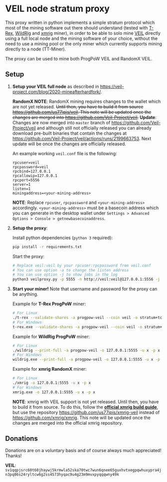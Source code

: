 # VEIL node stratum proxy

This proxy written in python implements a simple stratum protocol which most of the mining software out there should understand (tested with [T-Rex](https://trex-miner.com/), [WildRig](https://github.com/andru-kun/wildrig-multi) and [xmrig](https://xmrig.com/) miner), in order to be able to solo mine [VEIL](https://veil-project.com/) directly using a full local node and the mining software of your choice, without the need to use a mining pool or the only miner which currently supports mining directly to a node (TT-Miner).

The proxy can be used to mine both ProgPoW VEIL and RandomX VEIL.

## Setup

1. **Setup your VEIL full node** as described in https://veil-project.com/blog/2020-mineafterhardfork/.

   **RandomX NOTE**: RandomX mining requires changes to the wallet which are not yet released. ~~Until then, you have to build it from source https://github.com/us77ipis/veil. This note will be updated once the changes are merged into https://github.com/Veil-Project/veil.~~ **Update**: Changes are now merged into `master` branch of https://github.com/Veil-Project/veil and although still not officially released you can already download pre-built binaries that contain the changes at https://github.com/Veil-Project/veil/actions/runs/2199663753. Next update will be once the changes are officially released.

   An example working `veil.conf` file is the following:
   ```
   rpcuser=veil
   rpcpassword=veil
   rpcbind=127.0.0.1
   rpcallowip=127.0.0.1
   rpcport=5556
   server=1
   listen=1
   miningaddress=<your-mining-address>
   ```
   **NOTE**: Replace `rpcuser`, `rpcpassword` and `<your-mining-address>` accordingly.
   `<your-mining-address>` must be a basecoin address which you can generate in the desktop wallet under `Settings > Advanced Options > Console > getnewbasecoinaddress`.

2. **Setup the proxy**:

   Install python dependencies (`python 3` required):
   ```bash
   pip install -r requirements.txt
   ```
   Start the proxy:
   ```bash
   # Replace veil:veil by your rpcuser:rpcpassword from veil.conf
   # You can use option -a to change the listen address
   # You can use option -j to show jobs in the log
   python3 veilproxy.py -p 5555 -n http://veil:veil@127.0.0.1:5556 -j
   ```

3. **Start your miner!** Note that username and password for the proxy can be anything.

   Example for **T-Rex ProgPoW** miner:
   ```bash
   # For Linux
   ./t-rex --validate-shares -a progpow-veil --coin veil -o stratum+tcp://127.0.0.1:5555 -u x -p x
   # For Windows
   t-rex.exe --validate-shares -a progpow-veil --coin veil -o stratum+tcp://127.0.0.1:5555 -u x -p x
   ```

   Example for **WildRig ProgPoW** miner:
   ```bash
   # For Linux
   ./wildrig --print-full -a progpow-veil -o 127.0.0.1:5555 -u x -p x
   # For Windows
   wildrig.exe --print-full -a progpow-veil -o 127.0.0.1:5555 -u x -p x
   ```

   Example for **xmrig RandomX** miner:
   ```bash
   # For Linux
   ./xmrig -o 127.0.0.1:5555 -u x -p x
   # For Windows
   xmrig.exe -o 127.0.0.1:5555 -u x -p x
   ```
   **NOTE**: xmrig with VEIL support is not yet released. Until then, you have to build it from source. To do this, follow the [**official xmrig build guide**](https://xmrig.com/docs/miner/build), but use the repository https://github.com/us77ipis/xmrig-veil instead of https://github.com/xmrig/xmrig. This note will be updated once the changes are merged into the official xmrig repository.


## Donations

Donations are on a voluntary basis and of course always much appreciated! Thanks!

**VEIL**: `sv1qqpjsrc60t60jhaywj5krmwla52ska70twc7wun6qnee65guxhvtxegpqwhuxypra4jn3pq86s24ryltcw6g2ss4573hyqac9u4g23m9mvxpyqqqwny49k`
